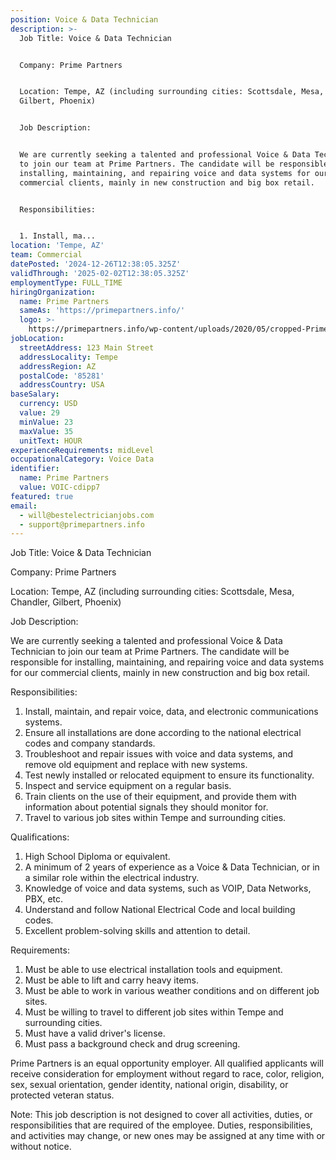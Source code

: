 ```yaml
---
position: Voice & Data Technician
description: >-
  Job Title: Voice & Data Technician


  Company: Prime Partners


  Location: Tempe, AZ (including surrounding cities: Scottsdale, Mesa, Chandler,
  Gilbert, Phoenix)


  Job Description:


  We are currently seeking a talented and professional Voice & Data Technician
  to join our team at Prime Partners. The candidate will be responsible for
  installing, maintaining, and repairing voice and data systems for our
  commercial clients, mainly in new construction and big box retail. 


  Responsibilities:


  1. Install, ma...
location: 'Tempe, AZ'
team: Commercial
datePosted: '2024-12-26T12:38:05.325Z'
validThrough: '2025-02-02T12:38:05.325Z'
employmentType: FULL_TIME
hiringOrganization:
  name: Prime Partners
  sameAs: 'https://primepartners.info/'
  logo: >-
    https://primepartners.info/wp-content/uploads/2020/05/cropped-Prime-Partners-Logo-NO-BG-1-1.png
jobLocation:
  streetAddress: 123 Main Street
  addressLocality: Tempe
  addressRegion: AZ
  postalCode: '85281'
  addressCountry: USA
baseSalary:
  currency: USD
  value: 29
  minValue: 23
  maxValue: 35
  unitText: HOUR
experienceRequirements: midLevel
occupationalCategory: Voice Data
identifier:
  name: Prime Partners
  value: VOIC-cdipp7
featured: true
email:
  - will@bestelectricianjobs.com
  - support@primepartners.info
---
```




Job Title: Voice & Data Technician

Company: Prime Partners

Location: Tempe, AZ (including surrounding cities: Scottsdale, Mesa, Chandler, Gilbert, Phoenix)

Job Description:

We are currently seeking a talented and professional Voice & Data Technician to join our team at Prime Partners. The candidate will be responsible for installing, maintaining, and repairing voice and data systems for our commercial clients, mainly in new construction and big box retail. 

Responsibilities:

1. Install, maintain, and repair voice, data, and electronic communications systems.
2. Ensure all installations are done according to the national electrical codes and company standards.
3. Troubleshoot and repair issues with voice and data systems, and remove old equipment and replace with new systems.
4. Test newly installed or relocated equipment to ensure its functionality.
5. Inspect and service equipment on a regular basis.
6. Train clients on the use of their equipment, and provide them with information about potential signals they should monitor for.
7. Travel to various job sites within Tempe and surrounding cities.

Qualifications:

1. High School Diploma or equivalent. 
2. A minimum of 2 years of experience as a Voice & Data Technician, or in a similar role within the electrical industry.
3. Knowledge of voice and data systems, such as VOIP, Data Networks, PBX, etc.
4. Understand and follow National Electrical Code and local building codes.
5. Excellent problem-solving skills and attention to detail.

Requirements:

1. Must be able to use electrical installation tools and equipment.
2. Must be able to lift and carry heavy items.
3. Must be able to work in various weather conditions and on different job sites.
4. Must be willing to travel to different job sites within Tempe and surrounding cities.
5. Must have a valid driver's license.
6. Must pass a background check and drug screening.

Prime Partners is an equal opportunity employer. All qualified applicants will receive consideration for employment without regard to race, color, religion, sex, sexual orientation, gender identity, national origin, disability, or protected veteran status. 

Note: This job description is not designed to cover all activities, duties, or responsibilities that are required of the employee. Duties, responsibilities, and activities may change, or new ones may be assigned at any time with or without notice.
